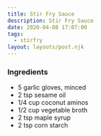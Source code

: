 ```yaml
---
title: Stir Fry Sauce
description: Stir Fry Sauce
date: 2020-04-08 17:07:00
tags:
  - stirfry
layout: layouts/post.njk
---
```


### Ingredients

- 5 garlic gloves, minced
- 2 tsp sesame oil
- 1/4 cup coconut aminos
- 1/2 cup vegetable broth
- 2 tsp maple syrup
- 2 tsp corn starch
